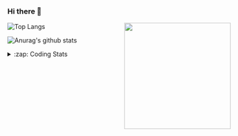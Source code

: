 ### Hi there 👋

<!--
**tao8687/tao8687** is a ✨ _special_ ✨ repository because its `README.md` (this file) appears on your GitHub profile.

Here are some ideas to get you started:

- 🔭 I’m currently working on ...
- 🌱 I’m currently learning ...
- 👯 I’m looking to collaborate on ...
- 🤔 I’m looking for help with ...
- 💬 Ask me about ...
- 📫 How to reach me: ...
- 😄 Pronouns: ...
- ⚡ Fun fact: ...
-->

<img align='right' src="https://media.giphy.com/media/M9gbBd9nbDrOTu1Mqx/giphy.gif" width="240">

  
![Top Langs](https://github-readme-stats.vercel.app/api/top-langs/?username=tao8687&layout=compact&title_color=23238E&text_color=A67D3D)

![Anurag's github stats](https://github-readme-stats.vercel.app/api?username=tao8687&show_icons=true&&text_color=A67D3D&title_color=23238E&show_icons=false&count_private=true&hide=stars)

<details>
  <summary>:zap: Coding Stats</summary>
  <br>
    
<!--START_SECTION:waka-->

```text
From: 13 December 2022 - To: 20 December 2022

C++        2 hrs 33 mins   ██████████░░░░░░░░░░░░░░░   39.40 %
C          2 hrs 19 mins   █████████░░░░░░░░░░░░░░░░   35.76 %
Text       49 mins         ███▒░░░░░░░░░░░░░░░░░░░░░   12.82 %
Markdown   29 mins         ██░░░░░░░░░░░░░░░░░░░░░░░   07.54 %
Bash       12 mins         ▓░░░░░░░░░░░░░░░░░░░░░░░░   03.09 %
Makefile   5 mins          ▒░░░░░░░░░░░░░░░░░░░░░░░░   01.37 %
```

<!--END_SECTION:waka-->
</details>
